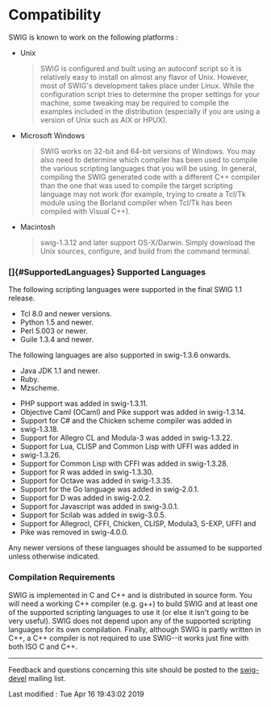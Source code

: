 # Compatibility

SWIG is known to work on the following platforms :

-   Unix

    > SWIG is configured and built using an autoconf script so it is
    > relatively easy to install on almost any flavor of Unix. However,
    > most of SWIG\'s development takes place under Linux. While the
    > configuration script tries to determine the proper settings for
    > your machine, some tweaking may be required to compile the
    > examples included in the distribution (especially if you are using
    > a version of Unix such as AIX or HPUX).

-   Microsoft Windows

    > SWIG works on 32-bit and 64-bit versions of Windows. You may also
    > need to determine which compiler has been used to compile the
    > various scripting languages that you will be using. In general,
    > compiling the SWIG generated code with a different C++ compiler
    > than the one that was used to compile the target scripting
    > language may not work (for example, trying to create a Tcl/Tk
    > module using the Borland compiler when Tcl/Tk has been compiled
    > with Visual C++).

-   Macintosh

    > swig-1.3.12 and later support OS-X/Darwin. Simply download the
    > Unix sources, configure, and build from the command terminal.

### []{#SupportedLanguages} Supported Languages

The following scripting languages were supported in the final SWIG 1.1
release.

-   Tcl 8.0 and newer versions.
-   Python 1.5 and newer.
-   Perl 5.003 or newer.
-   Guile 1.3.4 and newer.

The following languages are also supported in swig-1.3.6 onwards.

-   Java JDK 1.1 and newer.
-   Ruby.
-   Mzscheme.

* PHP support was added in swig-1.3.11.
* Objective Caml (OCaml) and Pike support was added in swig-1.3.14.
* Support for C\# and the Chicken scheme compiler was added in
* swig-1.3.18.
* Support for Allegro CL and Modula-3 was added in swig-1.3.22.
* Support for Lua, CLISP and Common Lisp with UFFI was added in
* swig-1.3.26.
* Support for Common Lisp with CFFI was added in swig-1.3.28.
* Support for R was added in swig-1.3.30.
* Support for Octave was added in swig-1.3.35.
* Support for the Go language was added in swig-2.0.1.
* Support for D was added in swig-2.0.2.
* Support for Javascript was added in swig-3.0.1.
* Support for Scilab was added in swig-3.0.5.
* Support for Allegrocl, CFFI, Chicken, CLISP, Modula3, S-EXP, UFFI and
* Pike was removed in swig-4.0.0.

Any newer versions of these languages should be assumed to be supported
unless otherwise indicated.

### Compilation Requirements

SWIG is implemented in C and C++ and is distributed in source form. You
will need a working C++ compiler (e.g. g++) to build SWIG and at least
one of the supported scripting languages to use it (or else it isn\'t
going to be very useful). SWIG does not depend upon any of the supported
scripting languages for its own compilation. Finally, although SWIG is
partly written in C++, a C++ compiler is not required to use SWIG\--it
works just fine with both ISO C and C++.

------------------------------------------------------------------------

Feedback and questions concerning this site should be posted to the
[swig-devel](mail.html) mailing list.

Last modified : Tue Apr 16 19:43:02 2019
